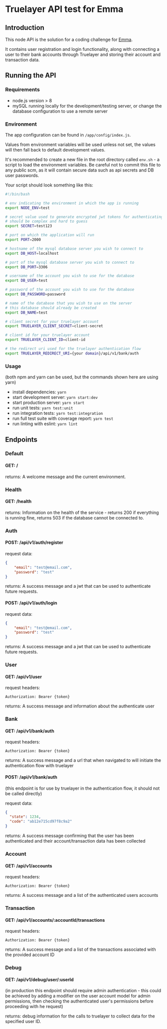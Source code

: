 # Truelayer API test for Emma

## Introduction

This node API is the solution for a coding challenge for [Emma](https://emma-app.com/).

It contains user registration and login functionality, along with connecting a user to their bank accounts through Truelayer and storing their account and transaction data.

## Running the API

### Requirements

- node.js version > 8
- mySQL running locally for the development/testing server, or change the database configuration to use a remote server

### Environment

The app configuration can be found in `/app/config/index.js`. 

Values from environment variables will be used unless not set, the values will then fall back to default development values.

It's recommended to create a new file in the root directory called `env.sh` - a script to load the environment variables. Be careful not to commit this file to any public scm, as it will contain secure data such as api secrets and DB user passwords.

Your script should look something like this:

```bash
#!/bin/bash

# env indicating the environment in which the app is running 
export NODE_ENV=test

# secret value used to generate encrypted jwt tokens for authenticating users
# should be complex and hard to guess
export SECRET=test123

# port on which the application will run
export PORT=2000

# hostname of the mysql database server you wish to connect to
export DB_HOST=localhost

# port of the mysql database server you wish to connect to
export DB_PORT=3306

# username of the account you wish to use for the database
export DB_USER=test

# password of the account you wish to use for the database
export DB_PASSWORD=password

# name of the database that you wish to use on the server
# this database should already be created
export DB_NAME=test

# client secret for your truelayer account
export TRUELAYER_CLIENT_SECRET=client-secret

# client id for your truelayer account
export TRUELAYER_CLIENT_ID=client-id

# the redirect uri used for the truelayer authentication flow
export TRUELAYER_REDIRECT_URI={your domain}/api/v1/bank/auth
```

### Usage

(both npm and yarn can be used, but the commands shown here are using yarn)

- install dependencies: `yarn`
- start development server: `yarn start:dev`
- start production server: `yarn start`
- run unit tests: `yarn test:unit`
- run integration tests: `yarn test:integration`
- run full test suite with coverage report: `yarn test`
- run linting with eslint: `yarn lint`

## Endpoints

### Default

#### GET: /

returns: 
A welcome message and the current environment.

### Health

#### GET: /health

returns: 
Information on the health of the service - returns 200 if everything is running fine, returns 503 if the database cannot be connected to.

### Auth

#### POST: /api/v1/auth/register

request data: 
```json
{
	"email": "test@email.com",
	"password": "test"
}
```

returns: 
A success message and a jwt that can be used to authenticate future requests.

#### POST: /api/v1/auth/login

request data: 
```json
{
	"email": "test@email.com",
	"password": "test"
}
```

returns: 
A success message and a jwt that can be used to authenticate future requests.

### User

#### GET: /api/v1/user

request headers: 
```
Authorization: Bearer {token}
```

returns: 
A success message and information about the authenticate user

### Bank

#### GET: /api/v1/bank/auth

request headers: 
```
Authorization: Bearer {token}
```

returns: 
A success message and a url that when navigated to will initiate the authentication flow with truelayer

#### POST: /api/v1/bank/auth

(this endpoint is for use by truelayer in the authentication flow, it should not be called directly)

request data: 
```json
{
  "state": 1234,
  "code": "ab12e715cd97f8c9a2"
}
```

returns: 
A success message confirming that the user has been authenticated and their account/transaction data has been collected

### Account

#### GET: /api/v1/accounts

request headers: 
```
Authorization: Bearer {token}
```

returns: 
A success message and a list of the authenticated users accounts

### Transaction

#### GET: /api/v1/accounts/:accountId/transactions

request headers: 
```
Authorization: Bearer {token}
```

returns: 
A success message and a list of the transactions associated with the provided account ID

### Debug

#### GET: /api/v1/debug/user/:userId

(in production this endpoint should require admin authentication - this could be achieved by adding a modifier on the user account model for admin permissions, then checking the authenticated user's permissions before proceeding with he request)

returns: 
debug information for the calls to truelayer to collect data for the specified user ID. 
